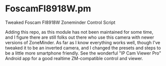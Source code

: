 # FoscamFI8918W.pm
Tweaked Foscam FI8918W Zoneminder Control Script


Adding this repo, as this module has not been maintained for some time, and I figure there are still 
folks out there who use this camera with newer versions of ZoneMinder.  As far as I know everything works
well, though I've tweaked it to be an inverted camera, and I changed the presets and steps to be a little 
more smartphone friendly.  See the wonderful "IP Cam Viewer Pro" Android app for a good realtime ZM-compatible 
control and viewer.
